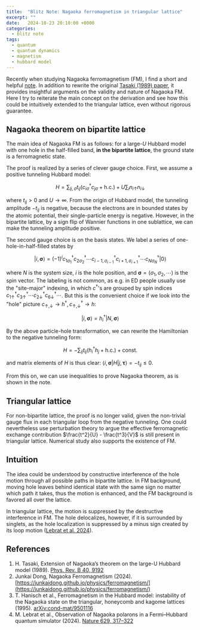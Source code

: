 ```yaml
---
title:  "Blitz Note: Nagaoka ferromagnetism in triangular lattice"
excerpt: ""
date:   2024-10-23 20:10:00 +0000
categories:
  - blitz note
tags:
  - quantum
  - quantum dynamics
  - magnetism
  - hubbard model
---
```


Recently when studying Nagaoka ferromagnetism (FM), I find a short and helpful [note](https://junkaidong.github.io/physics/ferromagnetism/). In addition to rewrite the original [Tasaki (1989) paper](#references), it provides insightful arguments on the validity and nature of Nagaoka FM. Here I try to reiterate the main concept on the derivation and see how this could be intuitively extended to the triangular lattice, even without rigorous guarantee.

## Nagaoka theorem on bipartite lattice

The main idea of Nagaoka FM is as follows: for a large-$U$ Hubbard model with one hole in the half-filled band, **in the bipartite lattice**, the ground state is a ferromagnetic state.

The proof is realized by a series of clever gauge choice. First, we assume a positive tunneling Hubbard model:

$$
H = \sum_{ij, \sigma} t_{ij} (c_{i\sigma}^\dagger c_{j\sigma} + \text{h.c.}) + U \sum_i n_{i\uparrow} n_{i\downarrow}
$$

where $t_{ij}>0$ and $U\to\infty$. From the origin of Hubbard model, the tunneling amplitude $-t_{ij}$ is negative, because the electrons are in bounded states by the atomic potential, their single-particle energy is negative. However, in the bipartite lattice, by a sign flip of Wannier functions in one sublattice, we can make the tunneling amplitude positive.

The second gauge choice is on the basis states. We label a series of one-hole-in-half-filled states by

$$
|i,\boldsymbol{\sigma}\rangle = (-1)^i c^\dagger_{1\sigma_1} c^\dagger_{2\sigma_2} \cdots c^\dagger_{i-1,\sigma_{i-1}} c^\dagger_{i+1,\sigma_{i+1}} \cdots c^\dagger_{N\sigma_N}|0\rangle
$$

where $N$ is the system size, $i$ is the hole position, and $\boldsymbol{\sigma}=(\sigma_1,\sigma_2,\cdots)$ is the spin vector. The labeling is not common, as e.g. in ED people usually use the "site-major" indexing, in which $c^\dagger$'s are grouped by spin indices $c^\dagger_{1\uparrow}c^\dagger_{3\uparrow}\cdots c^\dagger_{2\downarrow}c^\dagger_{6\downarrow}\cdots$. But this is the convenient choice if we look into the "hole" picture $c_{\uparrow,\downarrow} \to h^\dagger,\, c^\dagger_{\uparrow,\downarrow} \to h$:

$$
|i,\boldsymbol{\sigma}\rangle = h^\dagger_i|N,\boldsymbol{\sigma}\rangle
$$

By the above particle-hole transformation, we can rewrite the Hamiltonian to the negative tunneling form:

$$
H = - \sum_{ij} t_{ij} (h_{i}^\dagger h_{j} + \text{h.c.}) + \text{const.}
$$

and matrix elements of $H$ is thus clear: $\langle i,\boldsymbol{\sigma}|H| j,\boldsymbol{\tau}\rangle = -t_{ij} \le 0$.

From this on, we can use inequalities to prove Nagaoka theorem, as is shown in the note.

## Triangular lattice

For non-bipartite lattice, the proof is no longer valid, given the non-trivial gauge flux in each triangular loop from the negative tunneling. One could nevertheless use perturbation theory to argue the effective ferromagnetic exchange contribution $\frac{t^2}{U} - \frac{t^3}{V}$ is still present in triangular lattice. Numerical study also supports the existence of FM.

## Intuition

The idea could be understood by constructive interference of the hole motion through all possible paths in bipartite lattice. In FM background, moving hole leaves behind identical state with the same sign no matter which path it takes, thus the motion is enhanced, and the FM background is favored all over the lattice.

In triangular lattice, the motion is suppressed by the destructive interference in FM. The hole delocalizes, however, if it is surrounded by singlets, as the hole localization is suppressed by a minus sign created by its loop motion ([Lebrat et al. 2024](#references)).

## References

1. H. Tasaki, Extension of Nagaoka’s theorem on the large-U Hubbard model (1989). [Phys. Rev. B 40, 9192](https://journals.aps.org/prb/abstract/10.1103/PhysRevB.40.9192)
2. Junkai Dong, Nagaoka Ferromagnetism (2024). [https://junkaidong.github.io/physics/ferromagnetism/](https://junkaidong.github.io/physics/ferromagnetism/)
3. T. Hanisch et al., Ferromagnetism in the Hubbard model: instability of the Nagaoka state on the triangular, honeycomb and kagome lattices (1995). [arXiv:cond-mat/9501116](https://arxiv.org/abs/cond-mat/9501116)
4. M. Lebrat et al., Observation of Nagaoka polarons in a Fermi–Hubbard quantum simulator (2024). [Nature 629, 317–322](https://www.nature.com/articles/s41586-024-07272-9)
